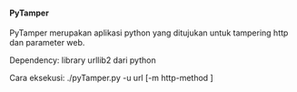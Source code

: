 #### PyTamper

PyTamper merupakan aplikasi python yang ditujukan untuk tampering http dan parameter web. 

Dependency: library urllib2 dari python

Cara eksekusi: ./pyTamper.py -u url [-m http-method ]
